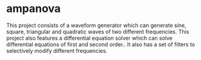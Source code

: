 # ampanova
This project consists of a waveform generator which can generate sine, square, triangular and quadratic waves of two different frequencies. This project also features a differential equation solver which can solve differential equations of first and second order.. It also has a set of filters to selectively modify different frequencies.
